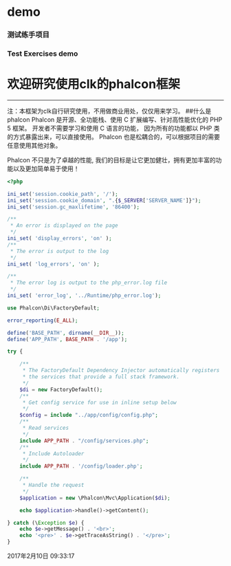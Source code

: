 # demo
### 测试练手项目
### Test Exercises demo
# 欢迎研究使用clk的phalcon框架

----
注：本框架为clk自行研究使用，不用做商业用处，仅仅用来学习。
##什么是phalcon
Phalcon 是开源、全功能栈、使用 C 扩展编写、针对高性能优化的 PHP 5 框架。 开发者不需要学习和使用 C 语言的功能， 因为所有的功能都以 PHP 类的方式暴露出来，可以直接使用。 Phalcon 也是松耦合的，可以根据项目的需要任意使用其他对象。

Phalcon 不只是为了卓越的性能, 我们的目标是让它更加健壮，拥有更加丰富的功能以及更加简单易于使用！
``` php
<?php

ini_set('session.cookie_path', '/');
ini_set('session.cookie_domain', ".{$_SERVER['SERVER_NAME']}");
ini_set('session.gc_maxlifetime', '86400');

/**
 * An error is displayed on the page
 */
ini_set( 'display_errors', 'on' );
/**
 * The error is output to the log
 */
ini_set( 'log_errors', 'on' );

/**
 * The error log is output to the php_error.log file
 */
ini_set( 'error_log', '../Runtime/php_error.log');

use Phalcon\Di\FactoryDefault;

error_reporting(E_ALL);

define('BASE_PATH', dirname(__DIR__));
define('APP_PATH', BASE_PATH . '/app');

try {

    /**
     * The FactoryDefault Dependency Injector automatically registers
     * the services that provide a full stack framework.
     */
    $di = new FactoryDefault();    
    /**
     * Get config service for use in inline setup below
     */
    $config = include "../app/config/config.php";
    /**
     * Read services
     */
    include APP_PATH . "/config/services.php";
    /**
     * Include Autoloader
     */
    include APP_PATH . '/config/loader.php';

    /**
     * Handle the request
     */
    $application = new \Phalcon\Mvc\Application($di);

    echo $application->handle()->getContent();

} catch (\Exception $e) {
    echo $e->getMessage() . '<br>';
    echo '<pre>' . $e->getTraceAsString() . '</pre>';
}
```
2017年2月10日 09:33:17